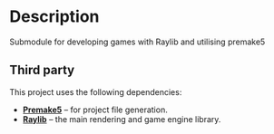 # Description
Submodule for developing games with Raylib and utilising premake5

## Third party
This project uses the following dependencies:

- [**Premake5**](https://github.com/premake/premake-core/blob/master/LICENSE.txt) – for project file generation.  
- [**Raylib**](https://github.com/raysan5/raylib/blob/master/LICENSE) – the main rendering and game engine library.
